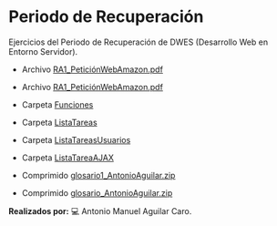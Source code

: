 # Periodo de Recuperación
Ejercicios del Periodo de Recuperación de DWES (Desarrollo Web en Entorno Servidor).

- Archivo [RA1_PeticiónWebAmazon.pdf](https://github.com/antonio-aguilar/PeriodoRecuperacion/blob/main/RA1_Petici%C3%B3nWebAmazon.pdf)

- Archivo [RA1_PeticiónWebAmazon.pdf](https://github.com/antonio-aguilar/PeriodoRecuperacion/blob/main/RA1_ProcesoDePetici%C3%B3nWeb.pdf)

- Carpeta [Funciones](https://github.com/antonio-aguilar/PeriodoRecuperacion/tree/main/Funciones)

- Carpeta [ListaTareas](https://github.com/antonio-aguilar/PeriodoRecuperacion/tree/main/ListaTareas)

- Carpeta [ListaTareasUsuarios](https://github.com/antonio-aguilar/PeriodoRecuperacion/tree/main/ListaTareasUsuarios)

- Carpeta [ListaTareaAJAX](https://github.com/antonio-aguilar/PeriodoRecuperacion/tree/master/ListaTareasAJAX)

- Comprimido [glosario1_AntonioAguilar.zip](https://github.com/antonio-aguilar/PeriodoRecuperacion/blob/master/glosario1_AntonioAguilar.zip)

- Comprimido [glosario_AntonioAguilar.zip](https://github.com/antonio-aguilar/PeriodoRecuperacion/blob/master/glosario_AntonioAguilar.zip)

**Realizados por:** 💻 Antonio Manuel Aguilar Caro.
